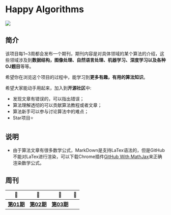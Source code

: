 # Happy Algorithms 
![](https://pbs.twimg.com/media/C9Yn_oaUQAAz-Ph.jpg)

## 简介
该项目每1~3周都会发布一个期刊，期刊内容是对具体领域的某个算法的介绍，这些领域涉及到**数据结构，图像处理、自然语言处理、机器学习、深度学习以及各种OJ题目**等等。

希望你在浏览这个项目的过程中，能学习到**更多有趣，有用的算法知识**。

希望大家能动手用起来，加入到**开源社区**中:

- 发现文章有错误的，可以指出错误；
- 算法理解透彻的可以贡献算法教程或者文章；
- 算法新手可以参与讨论算法中的难点；
- Star项目:star:


## 说明

- 由于算法文章有很多数学公式，MarkDown是支持LaTex语法的，但是GitHub不能对LaTex进行渲染，可以下载Chrome插件[GitHub With MathJax](https://chrome.google.com/webstore/detail/github-with-mathjax/ioemnmodlmafdkllaclgeombjnmnbima)来正确渲染数学公式。

## 周刊

|                    📕                    |                    📗                    |                    📘                    |  📙  |
| :--------------------------------------: | :--------------------------------------: | :--------------------------------------: | :--: |
| [**第01期**](https://github.com/neuclil/happy-algorithms/tree/master/%E7%AC%AC01%E6%9C%9F) | [**第02期**](https://github.com/neuclil/happy-algorithms/tree/master/%E7%AC%AC02%E6%9C%9F) | [**第03期**](https://github.com/neuclil/happy-algorithms/tree/master/%E7%AC%AC03%E6%9C%9F) |      |

